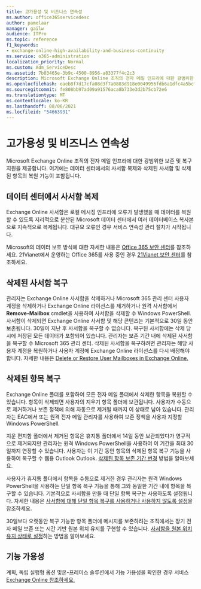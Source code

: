 ```yaml
---
title: 고가용성 및 비즈니스 연속성
ms.author: office365servicedesc
author: pamelaar
manager: gailw
audience: ITPro
ms.topic: reference
f1_keywords:
- exchange-online-high-availability-and-business-continuity
ms.service: o365-administration
localization_priority: Normal
ms.custom: Adm_ServiceDesc
ms.assetid: 7b03465e-3b9c-4500-8956-a83377f4c2c3
description: Microsoft Exchange Online 조직의 전자 메일 인프라에 대한 광범위한 보존 및 복구 지원을 제공합니다. 여기에는 데이터 센터에서의 사서함 복제와 삭제된 사서함 및 삭제된 항목의 복원 기능이 포함됩니다.
ms.openlocfilehash: eaeb8f7d17cfa08d3f7a0883d918e0049956fdb6a1dfc4a5bcf15ed5011190fa
ms.sourcegitcommit: fe808bb97ad09a91576aca8b733e3d2b75cb72e6
ms.translationtype: MT
ms.contentlocale: ko-KR
ms.lasthandoff: 08/06/2021
ms.locfileid: "54663931"
---
```

# <a name="high-availability-and-business-continuity"></a>고가용성 및 비즈니스 연속성

Microsoft Exchange Online 조직의 전자 메일 인프라에 대한 광범위한 보존 및 복구 지원을 제공합니다. 여기에는 데이터 센터에서의 사서함 복제와 삭제된 사서함 및 삭제된 항목의 복원 기능이 포함됩니다.
  
## <a name="mailbox-replication-at-data-centers"></a>데이터 센터에서 사서함 복제

Exchange Online 사서함은 로컬 메시징 인프라에 오류가 발생했을 때 데이터를 복원할 수 있도록 지리적으로 분산된 Microsoft 데이터 센터에서 여러 데이터베이스 복사본으로 지속적으로 복제됩니다. 대규모 오류인 경우 서비스 연속성 관리 절차가 시작됩니다.
  
Microsoft의 데이터 보호 방식에 대한 자세한 내용은 [Office 365 보안 센터](https://go.microsoft.com/fwlink/p/?LinkId=299135)를 참조하세요. 21Vianet에서 운영하는 Office 365를 사용 중인 경우 [21Vianet 보안 센터](https://www.21vbluecloud.com/office365/trustcenter/onlineservices.mdl)를 참조하세요.
  
## <a name="deleted-mailbox-recovery"></a>삭제된 사서함 복구

관리자는 Exchange Online 사서함을 삭제하거나 Microsoft 365 관리 센터 사용자 계정을 삭제하거나 Exchange Online 라이선스를 제거하거나 원격 사서함에서 **Remove-Mailbox** cmdlet을 사용하여 사서함을 삭제할 수 Windows PowerShell. 사서함이 삭제되면 Exchange Online 사서함 및 해당 콘텐츠는 기본적으로 30일 동안 보존됩니다. 30일이 지난 후 사서함을 복구할 수 없습니다. 복구된 사서함에는 삭제 당시에 저장된 모든 데이터가 포함되어 있습니다. 관리자는 보존 기간 내에 삭제된 사서함을 복구할 수 Microsoft 365 관리 센터. 삭제된 사서함을 복구하려면 관리자는 해당 사용자 계정을 복원하거나 사용자 계정에 Exchange Online 라이선스를 다시 배정해야 합니다. 자세한 내용은 [Delete or Restore User Mailboxes in Exchange Online.](/exchange/recipients-in-exchange-online/delete-or-restore-mailboxes)
  
## <a name="deleted-item-recovery"></a>삭제된 항목 복구

Exchange Online 폴더를 포함하여 모든 전자 메일 폴더에서 삭제한 항목을 복원할 수 있습니다. 항목이 삭제되면 사용자의 지우기 항목 폴더에 보관됩니다. 사용자가 수동으로 제거하거나 보존 정책에 의해 자동으로 제거될 때까지 이 상태로 남아 있습니다. 관리자는 EAC에서 또는 원격 전자 메일 관리자를 사용하여 보존 정책을 사용자 지정할 Windows PowerShell.
  
지운 편지함 폴더에서 제거된 항목은 휴지통 폴더에서 14일 동안 보관되었다가 영구적으로 제거되지만 관리자는 원격 Windows PowerShell을 사용하여 이 기간을 최대 30일까지 연장할 수 있습니다. 사용자는 이 기간 동안 항목의 삭제된 항목 복구 기능을 사용하여 복구할 수 웹용 Outlook Outlook. [삭제된 항목 보존 기간 변경](/exchange/recipients-in-exchange-online/manage-user-mailboxes/change-deleted-item-retention) 방법을 알아보세요.
  
사용자가 휴지통 폴더에서 항목을 수동으로 제거한 경우 관리자는 원격 Windows PowerShell을 사용하는 단일 항목 복구 기능을 통해 그와 동일한 기간 내에 항목을 복구할 수 있습니다. 기본적으로 사서함을 만들 때 단일 항목 복구는 사용하도록 설정됩니다. 자세한 내용은 [사서함에 대해 단일 항목 복구를 사용하거나 사용하지 않도록 설정](/exchange/recipients-in-exchange-online/manage-user-mailboxes/enable-or-disable-single-item-recovery)을 참조하세요.
  
30일보다 오랫동안 복구 가능한 항목 폴더에 메시지를 보존하려는 조직에서는 장기 전자 메일 보존 또는 시간 기반 원본 위치 유지를 구현할 수 있습니다. [사서함을 원본 위치 유지 상태로 설정](/exchange/security-and-compliance/in-place-and-litigation-holds)하는 방법을 알아보세요.
  
## <a name="feature-availability"></a>기능 가용성

계획, 독립 실행형 옵션 및온-프레미스 솔루션에서 기능 가용성을 확인한 경우 서비스 [Exchange Online 참조하세요.](exchange-online-service-description.md)
